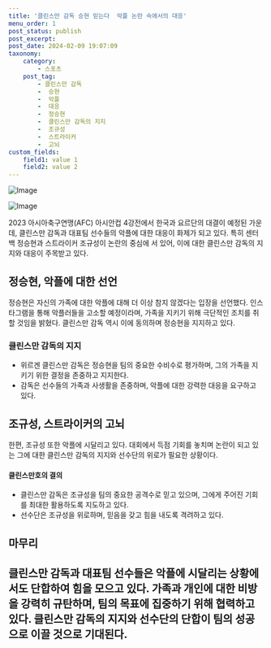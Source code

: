 ```yaml
---
title: '클린스만 감독 승현 믿는다  악플 논란 속에서의 대응'
menu_order: 1
post_status: publish
post_excerpt: 
post_date: 2024-02-09 19:07:09
taxonomy:
    category:
        - 스포츠
    post_tag:
        - 클린스만 감독
        -  승현
        -  악플
        -  대응
        -  정승현
        -  클린스만 감독의 지지
        -  조규성
        -  스트라이커
        -  고뇌
custom_fields:
    field1: value 1
    field2: value 2
---
```


![Image](https://imgnews.pstatic.net/image/241/2024/02/09/0003329146_001_20240209165401337.jpg?type=w647)

![Image](https://imgnews.pstatic.net/image/241/2024/02/09/0003329146_002_20240209165401387.jpg?type=w647)

2023 아시아축구연맹(AFC) 아시안컵 4강전에서 한국과 요르단의 대결이 예정된 가운데, 클린스만 감독과 대표팀 선수들의 악플에 대한 대응이 화제가 되고 있다. 특히 센터백 정승현과 스트라이커 조규성이 논란의 중심에 서 있어, 이에 대한 클린스만 감독의 지지와 대응이 주목받고 있다.
## 정승현, 악플에 대한 선언
정승현은 자신의 가족에 대한 악플에 대해 더 이상 참지 않겠다는 입장을 선언했다. 인스타그램을 통해 악플러들을 고소할 예정이라며, 가족을 지키기 위해 극단적인 조치를 취할 것임을 밝혔다. 클린스만 감독 역시 이에 동의하며 정승현을 지지하고 있다.
### 클린스만 감독의 지지
- 위르겐 클린스만 감독은 정승현을 팀의 중요한 수비수로 평가하며, 그의 가족을 지키기 위한 결정을 존중하고 지지한다.
- 감독은 선수들의 가족과 사생활을 존중하며, 악플에 대한 강력한 대응을 요구하고 있다.
## 조규성, 스트라이커의 고뇌
한편, 조규성 또한 악플에 시달리고 있다. 대회에서 득점 기회를 놓치며 논란이 되고 있는 그에 대한 클린스만 감독의 지지와 선수단의 위로가 필요한 상황이다.
#### 클린스만호의 결의
- 클린스만 감독은 조규성을 팀의 중요한 공격수로 믿고 있으며, 그에게 주어진 기회를 최대한 활용하도록 지도하고 있다.
- 선수단은 조규성을 위로하며, 믿음을 갖고 힘을 내도록 격려하고 있다.
## 마무리
클린스만 감독과 대표팀 선수들은 악플에 시달리는 상황에서도 단합하여 힘을 모으고 있다. 가족과 개인에 대한 비방을 강력히 규탄하며, 팀의 목표에 집중하기 위해 협력하고 있다. 클린스만 감독의 지지와 선수단의 단합이 팀의 성공으로 이끌 것으로 기대된다.
---
